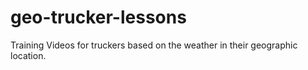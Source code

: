 # geo-trucker-lessons
Training Videos for truckers based on the weather in their geographic location.
